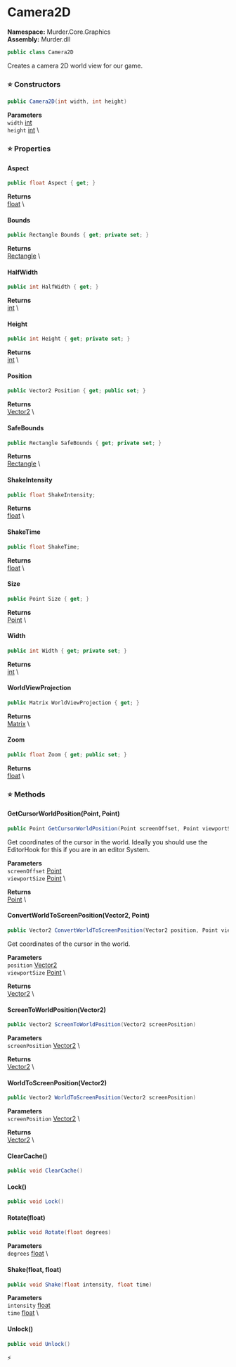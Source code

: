 # Camera2D

**Namespace:** Murder.Core.Graphics \
**Assembly:** Murder.dll

```csharp
public class Camera2D
```

Creates a camera 2D world view for our game.

### ⭐ Constructors
```csharp
public Camera2D(int width, int height)
```

**Parameters** \
`width` [int](https://learn.microsoft.com/en-us/dotnet/api/System.Int32?view=net-7.0) \
`height` [int](https://learn.microsoft.com/en-us/dotnet/api/System.Int32?view=net-7.0) \

### ⭐ Properties
#### Aspect
```csharp
public float Aspect { get; }
```

**Returns** \
[float](https://learn.microsoft.com/en-us/dotnet/api/System.Single?view=net-7.0) \
#### Bounds
```csharp
public Rectangle Bounds { get; private set; }
```

**Returns** \
[Rectangle](../../../Murder/Core/Geometry/Rectangle.html) \
#### HalfWidth
```csharp
public int HalfWidth { get; }
```

**Returns** \
[int](https://learn.microsoft.com/en-us/dotnet/api/System.Int32?view=net-7.0) \
#### Height
```csharp
public int Height { get; private set; }
```

**Returns** \
[int](https://learn.microsoft.com/en-us/dotnet/api/System.Int32?view=net-7.0) \
#### Position
```csharp
public Vector2 Position { get; public set; }
```

**Returns** \
[Vector2](https://learn.microsoft.com/en-us/dotnet/api/System.Numerics.Vector2?view=net-7.0) \
#### SafeBounds
```csharp
public Rectangle SafeBounds { get; private set; }
```

**Returns** \
[Rectangle](../../../Murder/Core/Geometry/Rectangle.html) \
#### ShakeIntensity
```csharp
public float ShakeIntensity;
```

**Returns** \
[float](https://learn.microsoft.com/en-us/dotnet/api/System.Single?view=net-7.0) \
#### ShakeTime
```csharp
public float ShakeTime;
```

**Returns** \
[float](https://learn.microsoft.com/en-us/dotnet/api/System.Single?view=net-7.0) \
#### Size
```csharp
public Point Size { get; }
```

**Returns** \
[Point](../../../Murder/Core/Geometry/Point.html) \
#### Width
```csharp
public int Width { get; private set; }
```

**Returns** \
[int](https://learn.microsoft.com/en-us/dotnet/api/System.Int32?view=net-7.0) \
#### WorldViewProjection
```csharp
public Matrix WorldViewProjection { get; }
```

**Returns** \
[Matrix](https://docs.monogame.net/api/Microsoft.Xna.Framework.Matrix.html) \
#### Zoom
```csharp
public float Zoom { get; public set; }
```

**Returns** \
[float](https://learn.microsoft.com/en-us/dotnet/api/System.Single?view=net-7.0) \
### ⭐ Methods
#### GetCursorWorldPosition(Point, Point)
```csharp
public Point GetCursorWorldPosition(Point screenOffset, Point viewportSize)
```

Get coordinates of the cursor in the world.
            Ideally you should use the EditorHook for this if you are in an editor System.

**Parameters** \
`screenOffset` [Point](../../../Murder/Core/Geometry/Point.html) \
`viewportSize` [Point](../../../Murder/Core/Geometry/Point.html) \

**Returns** \
[Point](../../../Murder/Core/Geometry/Point.html) \

#### ConvertWorldToScreenPosition(Vector2, Point)
```csharp
public Vector2 ConvertWorldToScreenPosition(Vector2 position, Point viewportSize)
```

Get coordinates of the cursor in the world.

**Parameters** \
`position` [Vector2](https://learn.microsoft.com/en-us/dotnet/api/System.Numerics.Vector2?view=net-7.0) \
`viewportSize` [Point](../../../Murder/Core/Geometry/Point.html) \

**Returns** \
[Vector2](https://learn.microsoft.com/en-us/dotnet/api/System.Numerics.Vector2?view=net-7.0) \

#### ScreenToWorldPosition(Vector2)
```csharp
public Vector2 ScreenToWorldPosition(Vector2 screenPosition)
```

**Parameters** \
`screenPosition` [Vector2](https://learn.microsoft.com/en-us/dotnet/api/System.Numerics.Vector2?view=net-7.0) \

**Returns** \
[Vector2](https://learn.microsoft.com/en-us/dotnet/api/System.Numerics.Vector2?view=net-7.0) \

#### WorldToScreenPosition(Vector2)
```csharp
public Vector2 WorldToScreenPosition(Vector2 screenPosition)
```

**Parameters** \
`screenPosition` [Vector2](https://learn.microsoft.com/en-us/dotnet/api/System.Numerics.Vector2?view=net-7.0) \

**Returns** \
[Vector2](https://learn.microsoft.com/en-us/dotnet/api/System.Numerics.Vector2?view=net-7.0) \

#### ClearCache()
```csharp
public void ClearCache()
```

#### Lock()
```csharp
public void Lock()
```

#### Rotate(float)
```csharp
public void Rotate(float degrees)
```

**Parameters** \
`degrees` [float](https://learn.microsoft.com/en-us/dotnet/api/System.Single?view=net-7.0) \

#### Shake(float, float)
```csharp
public void Shake(float intensity, float time)
```

**Parameters** \
`intensity` [float](https://learn.microsoft.com/en-us/dotnet/api/System.Single?view=net-7.0) \
`time` [float](https://learn.microsoft.com/en-us/dotnet/api/System.Single?view=net-7.0) \

#### Unlock()
```csharp
public void Unlock()
```



⚡